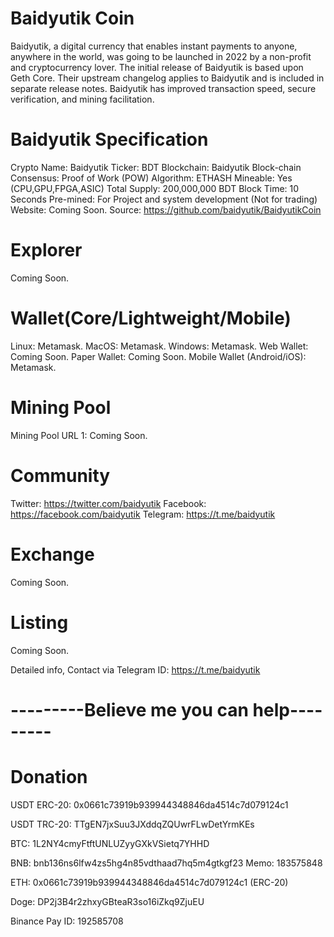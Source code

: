 # Baidyutik Coin
Baidyutik, a digital currency that enables instant payments to anyone, anywhere in the world, was going to be launched in 2022 by a non-profit and cryptocurrency lover. The initial release of Baidyutik is based upon Geth Core. Their upstream changelog applies to Baidyutik and is included in separate release notes. Baidyutik has improved transaction speed, secure verification, and mining facilitation.

# Baidyutik Specification	
Crypto Name:	Baidyutik
Ticker:	 BDT
Blockchain:	Baidyutik Block-chain
Consensus:	Proof of Work (POW)
Algorithm:	ETHASH
Mineable: Yes (CPU,GPU,FPGA,ASIC)
Total Supply:	200,000,000 BDT
Block Time:	10 Seconds
Pre-mined:	For Project and system development (Not for trading)
Website:	Coming Soon.
Source:	https://github.com/baidyutik/BaidyutikCoin

# Explorer
Coming Soon.

# Wallet(Core/Lightweight/Mobile)	
Linux:	Metamask.
MacOS:	Metamask.
Windows:	 Metamask.
Web Wallet:	Coming Soon.
Paper Wallet:	Coming Soon.
Mobile Wallet (Android/iOS):	Metamask.

# Mining Pool	
Mining Pool URL 1:	Coming Soon.

# Community	
Twitter:	https://twitter.com/baidyutik
Facebook:	https://facebook.com/baidyutik
Telegram:	https://t.me/baidyutik

# Exchange	
Coming Soon.

# Listing
Coming Soon.

Detailed info, Contact via Telegram ID: https://t.me/baidyutik

# ---------Believe me you can help---------

# Donation
USDT ERC-20: 0x0661c73919b939944348846da4514c7d079124c1

USDT TRC-20: TTgEN7jxSuu3JXddqZQUwrFLwDetYrmKEs

BTC: 1L2NY4cmyFtftUNLUZyyGXkVSietq7YHHD

BNB: bnb136ns6lfw4zs5hg4n85vdthaad7hq5m4gtkgf23 Memo: 183575848

ETH: 0x0661c73919b939944348846da4514c7d079124c1 (ERC-20)

Doge: DP2j3B4r2zhxyGBteaR3so16iZkq9ZjuEU

Binance Pay ID: 192585708
